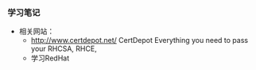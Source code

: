 ### 学习笔记

* 相关网站：
  * http://www.certdepot.net/  CertDepot Everything you need to pass your RHCSA, RHCE, 
  * 学习RedHat
